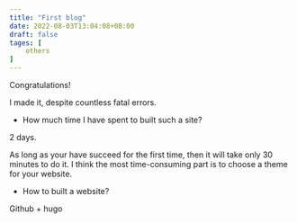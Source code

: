 ```yaml
---
title: "First blog"
date: 2022-08-03T13:04:08+08:00
draft: false
tages: [
    others
]
---
```


Congratulations! 
<!--more-->
I made it, despite countless fatal errors.


 * How much time I have spent to built such a site?
  
  2 days.
  
  As long as your have succeed for the first time, then it will take only 30 minutes to do it. I think the most time-consuming part is to choose a theme for your website. 

 * How to built a website? 
  
  Github + hugo
